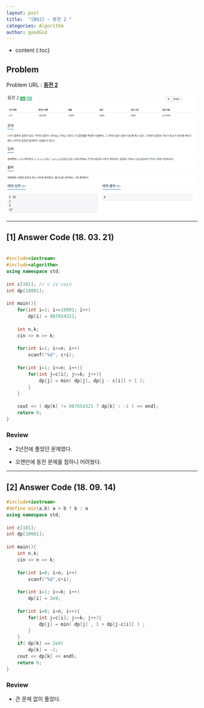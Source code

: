 ```yaml
---
layout: post
title:  "[BOJ] - 동전 2 "
categories: Algorithm
author: goodGid
---
```

* content
{:toc}


## Problem 
Problem URL : **[동전 2](https://www.acmicpc.net/problem/2294)**


![](/assets/img/algorithm/2294_1.png)










---

## [1] Answer Code (18. 03. 21)

``` cpp

#include<iostream>
#include<algorithm>
using namespace std;

int c[101]; // c is coin
int dp[10001];

int main(){
    for(int i=1; i<=10001; i++)
        dp[i] = 987654321;
    
    int n,k;
    cin >> n >> k;
    
    for(int i=1; i<=n; i++)
        scanf("%d", c+i);
    
    for(int i=1; i<=n; i++){
        for(int j=c[i]; j<=k; j++){
            dp[j] = min( dp[j], dp[j - c[i]] + 1 );
        }
    }
    
    cout << ( dp[k] != 987654321 ? dp[k] : -1 ) << endl;
    return 0;
}
```
### Review

* 2년전에 풀었던 문제였다.

* 오랜만에 동전 문제를 접하니 어려웠다.


---

## [2] Answer Code (18. 09. 14)

``` cpp
#include<iostream>
#define min(a,b) a > b ? b : a
using namespace std;

int c[101];
int dp[10001];

int main(){
    int n,k;
    cin >> n >> k;
    
    for(int i=0; i<n; i++)
        scanf("%d",c+i);
    
    for(int i=1; i<=k; i++)
        dp[i] = 2e9;
    
    for(int i=0; i<n; i++){
        for(int j=c[i]; j<=k; j++){
            dp[j] = min( dp[j] , 1 + dp[j-c[i]] ) ;
        }
    }
    if( dp[k] == 2e9)
        dp[k] = -1;
    cout << dp[k] << endl;
    return 0;
}
```

### Review

* 큰 문제 없이 풀었다.


